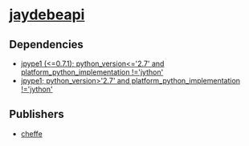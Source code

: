 # [jaydebeapi](https://pypi.org/project/jaydebeapi)

## Dependencies
- [jpype1 (<=0.7.1); python_version<='2.7' and platform_python_implementation !='jython'](packages/j/jpype1.md)
- [jpype1; python_version>'2.7' and platform_python_implementation !='jython'](packages/j/jpype1.md)



## Publishers
- [cheffe](https://pypi.org/user/cheffe)

